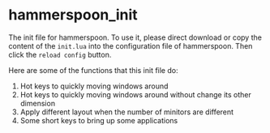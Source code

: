 # hammerspoon_init
The init file for hammerspoon. To use it, please direct download or copy the content of the `init.lua` into the configuration file of hammerspoon. Then click the `reload config` button.

Here are some of the functions that this init file do:
1. Hot keys to quickly moving windows around
2. Hot keys to quickly moving windows around without change its other dimension
3. Apply different layout when the number of minitors are different
4. Some short keys to bring up some applications
